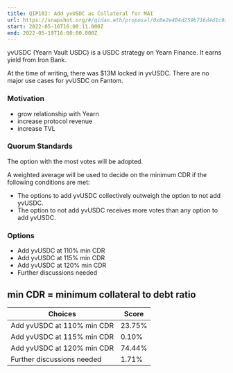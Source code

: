 ```yaml
---
title: QIP102: Add yvUSDC as Collateral for MAI
url: https://snapshot.org/#/qidao.eth/proposal/0x8e2e404d259b716d4d1c9a27cfbc5144134f01acf642a75820b3740bbaddac24
start: 2022-05-16T16:00:11.000Z
end: 2022-05-19T16:00:00.000Z
---
```

yvUSDC (Yearn Vault USDC) is a USDC strategy on Yearn Finance. It earns yield from Iron Bank.

At the time of writing, there was $13M locked in yvUSDC. There are no major use cases for yvUSDC on Fantom.

### Motivation

* grow relationship with Yearn
* increase protocol revenue
* increase TVL

### Quorum Standards

The option with the most votes will be adopted.

A weighted average will be used to decide on the minimum CDR if the following conditions are met:

* The options to add yvUSDC collectively outweigh the option to not add yvUSDC.
* The option to not add yvUSDC receives more votes than any option to add yvUSDC.

### Options

* Add yvUSDC at 110% min CDR
* Add yvUSDC at 115% min CDR
* Add yvUSDC at 120% min CDR
* Further discussions needed 

min CDR = minimum collateral to debt ratio
---
| Choices | Score |
| --- | --- |
| Add yvUSDC at 110% min CDR | 23.75% |
| Add yvUSDC at 115% min CDR | 0.10% |
| Add yvUSDC at 120% min CDR | 74.44% |
| Further discussions needed | 1.71% |

